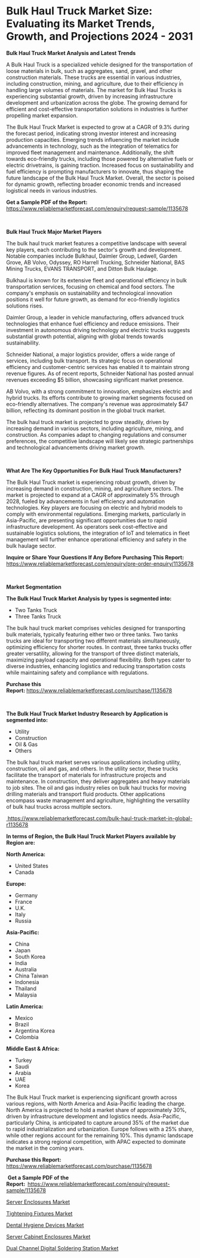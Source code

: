 <p><h1>Bulk Haul Truck Market Size: Evaluating its Market Trends, Growth, and Projections 2024 - 2031</h1></p><p><strong>Bulk Haul Truck Market Analysis and Latest Trends</strong></p>
<p><p>A Bulk Haul Truck is a specialized vehicle designed for the transportation of loose materials in bulk, such as aggregates, sand, gravel, and other construction materials. These trucks are essential in various industries, including construction, mining, and agriculture, due to their efficiency in handling large volumes of materials. The market for Bulk Haul Trucks is experiencing substantial growth, driven by increasing infrastructure development and urbanization across the globe. The growing demand for efficient and cost-effective transportation solutions in industries is further propelling market expansion.</p><p>The Bulk Haul Truck Market is expected to grow at a CAGR of 9.3% during the forecast period, indicating strong investor interest and increasing production capacities. Emerging trends influencing the market include advancements in technology, such as the integration of telematics for improved fleet management and maintenance. Additionally, the shift towards eco-friendly trucks, including those powered by alternative fuels or electric drivetrains, is gaining traction. Increased focus on sustainability and fuel efficiency is prompting manufacturers to innovate, thus shaping the future landscape of the Bulk Haul Truck Market. Overall, the sector is poised for dynamic growth, reflecting broader economic trends and increased logistical needs in various industries.</p></p>
<p><strong>Get a Sample PDF of the Report:&nbsp;</strong> <a href="https://www.reliablemarketforecast.com/enquiry/request-sample/1135678?utm_campaign=1144&utm_medium=2&utm_source=Github&utm_content=ia&utm_term=13102024&utm_id=bulk-haul-truck">https://www.reliablemarketforecast.com/enquiry/request-sample/1135678</a></p>
<p>&nbsp;</p>
<p><strong>Bulk Haul Truck Major Market Players</strong></p>
<p><p>The bulk haul truck market features a competitive landscape with several key players, each contributing to the sector's growth and development. Notable companies include Bulkhaul, Daimler Group, Ledwell, Garden Grove, AB Volvo, Odyssey, RO Harrell Trucking, Schneider National, BAS Mining Trucks, EVANS TRANSPORT, and Ditton Bulk Haulage.</p><p>Bulkhaul is known for its extensive fleet and operational efficiency in bulk transportation services, focusing on chemical and food sectors. The company's emphasis on sustainability and technological innovation positions it well for future growth, as demand for eco-friendly logistics solutions rises.</p><p>Daimler Group, a leader in vehicle manufacturing, offers advanced truck technologies that enhance fuel efficiency and reduce emissions. Their investment in autonomous driving technology and electric trucks suggests substantial growth potential, aligning with global trends towards sustainability.</p><p>Schneider National, a major logistics provider, offers a wide range of services, including bulk transport. Its strategic focus on operational efficiency and customer-centric services has enabled it to maintain strong revenue figures. As of recent reports, Schneider National has posted annual revenues exceeding $5 billion, showcasing significant market presence.</p><p>AB Volvo, with a strong commitment to innovation, emphasizes electric and hybrid trucks. Its efforts contribute to growing market segments focused on eco-friendly alternatives. The company's revenue was approximately $47 billion, reflecting its dominant position in the global truck market.</p><p>The bulk haul truck market is projected to grow steadily, driven by increasing demand in various sectors, including agriculture, mining, and construction. As companies adapt to changing regulations and consumer preferences, the competitive landscape will likely see strategic partnerships and technological advancements driving market growth.</p></p>
<p>&nbsp;</p>
<p><strong>What Are The Key Opportunities For Bulk Haul Truck Manufacturers?</strong></p>
<p><p>The Bulk Haul Truck market is experiencing robust growth, driven by increasing demand in construction, mining, and agriculture sectors. The market is projected to expand at a CAGR of approximately 5% through 2028, fueled by advancements in fuel efficiency and automation technologies. Key players are focusing on electric and hybrid models to comply with environmental regulations. Emerging markets, particularly in Asia-Pacific, are presenting significant opportunities due to rapid infrastructure development. As operators seek cost-effective and sustainable logistics solutions, the integration of IoT and telematics in fleet management will further enhance operational efficiency and safety in the bulk haulage sector.</p></p>
<p><strong>Inquire or Share Your Questions If Any Before Purchasing This Report:</strong> <a href="https://www.reliablemarketforecast.com/enquiry/pre-order-enquiry/1135678?utm_campaign=1144&utm_medium=2&utm_source=Github&utm_content=ia&utm_term=13102024&utm_id=bulk-haul-truck">https://www.reliablemarketforecast.com/enquiry/pre-order-enquiry/1135678</a></p>
<p>&nbsp;</p>
<p><strong>Market Segmentation</strong></p>
<p><strong>The Bulk Haul Truck Market Analysis by types is segmented into:</strong></p>
<p><ul><li>Two Tanks Truck</li><li>Three Tanks Truck</li></ul></p>
<p><p>The bulk haul truck market comprises vehicles designed for transporting bulk materials, typically featuring either two or three tanks. Two tanks trucks are ideal for transporting two different materials simultaneously, optimizing efficiency for shorter routes. In contrast, three tanks trucks offer greater versatility, allowing for the transport of three distinct materials, maximizing payload capacity and operational flexibility. Both types cater to diverse industries, enhancing logistics and reducing transportation costs while maintaining safety and compliance with regulations.</p></p>
<p><strong>Purchase this Report:&nbsp;</strong><a href="https://www.reliablemarketforecast.com/purchase/1135678?utm_campaign=1144&utm_medium=2&utm_source=Github&utm_content=ia&utm_term=13102024&utm_id=bulk-haul-truck">https://www.reliablemarketforecast.com/purchase/1135678</a></p>
<p>&nbsp;</p>
<p><strong>The Bulk Haul Truck Market Industry Research by Application is segmented into:</strong></p>
<p><ul><li>Utility</li><li>Construction</li><li>Oil & Gas</li><li>Others</li></ul></p>
<p><p>The bulk haul truck market serves various applications including utility, construction, oil and gas, and others. In the utility sector, these trucks facilitate the transport of materials for infrastructure projects and maintenance. In construction, they deliver aggregates and heavy materials to job sites. The oil and gas industry relies on bulk haul trucks for moving drilling materials and transport fluid products. Other applications encompass waste management and agriculture, highlighting the versatility of bulk haul trucks across multiple sectors.</p></p>
<p><a href="https://www.reliablemarketforecast.com/bulk-haul-truck-market-in-global-r1135678?utm_campaign=1144&utm_medium=2&utm_source=Github&utm_content=ia&utm_term=13102024&utm_id=bulk-haul-truck">&nbsp;https://www.reliablemarketforecast.com/bulk-haul-truck-market-in-global-r1135678</a></p>
<p><strong>In terms of Region, the Bulk Haul Truck Market Players available by Region are:</strong></p>
<p>
    <p> <strong> North America: </strong>
        <ul>
            <li>United States</li>
            <li>Canada</li>
        </ul>
        </p> 
    <p> <strong> Europe: </strong>
        <ul>
            <li>Germany</li>
            <li>France</li>
            <li>U.K.</li>
            <li>Italy</li>
            <li>Russia</li>
        </ul>
        </p> 
    <p> <strong> Asia-Pacific: </strong>
        <ul>
            <li>China</li>
            <li>Japan</li>
            <li>South Korea</li>
            <li>India</li>
            <li>Australia</li>
            <li>China Taiwan</li>
            <li>Indonesia</li>
            <li>Thailand</li>
            <li>Malaysia</li>
        </ul>
        </p> 
    <p> <strong> Latin America: </strong>
        <ul>
            <li>Mexico</li>
            <li>Brazil</li>
            <li>Argentina Korea</li>
            <li>Colombia</li>
        </ul>
        </p> 
    <p> <strong> Middle East & Africa: </strong>
        <ul>
            <li>Turkey</li>
            <li>Saudi</li>
            <li>Arabia</li>
            <li>UAE</li>
            <li>Korea</li>
        </ul>
    </p>
    </p>
<p><p>The Bulk Haul Truck market is experiencing significant growth across various regions, with North America and Asia-Pacific leading the charge. North America is projected to hold a market share of approximately 30%, driven by infrastructure development and logistics needs. Asia-Pacific, particularly China, is anticipated to capture around 35% of the market due to rapid industrialization and urbanization. Europe follows with a 25% share, while other regions account for the remaining 10%. This dynamic landscape indicates a strong regional competition, with APAC expected to dominate the market in the coming years.</p></p>
<p><strong>Purchase this Report: </strong><a href="https://www.reliablemarketforecast.com/purchase/1135678?utm_campaign=1144&utm_medium=2&utm_source=Github&utm_content=ia&utm_term=13102024&utm_id=bulk-haul-truck">https://www.reliablemarketforecast.com/purchase/1135678</a></p>
<p>&nbsp;<strong>Get a Sample PDF of the Report:&nbsp;&nbsp;</strong><a href="https://www.reliablemarketforecast.com/enquiry/request-sample/1135678?utm_campaign=1144&utm_medium=2&utm_source=Github&utm_content=ia&utm_term=13102024&utm_id=bulk-haul-truck">https://www.reliablemarketforecast.com/enquiry/request-sample/1135678</a></p>
<p><strong></strong></p>
<p><p><a href="https://issuu.com/reportprime-2/docs/server-enclosures-market-size-2030._93daea703fef58?utm_campaign=1144&utm_medium=2&utm_source=Github&utm_content=ia&utm_term=13102024&utm_id=bulk-haul-truck">Server Enclosures Market</a></p><p><a href="https://www.linkedin.com/pulse/tightening-fixtures-market-research-report-2024-2031-reseachly-mgpwe?utm_campaign=1144&utm_medium=2&utm_source=Github&utm_content=ia&utm_term=13102024&utm_id=bulk-haul-truck">Tightening Fixtures Market</a></p><p><a href="https://www.linkedin.com/pulse/unlocking-growth-potential-strategic-analysis-dental-hygiene-cce4e?utm_campaign=1144&utm_medium=2&utm_source=Github&utm_content=ia&utm_term=13102024&utm_id=bulk-haul-truck">Dental Hygiene Devices Market</a></p><p><a href="https://issuu.com/reportprime-2/docs/server-cabinet-enclosures-market-si_3935bff2d4cd3f?utm_campaign=1144&utm_medium=2&utm_source=Github&utm_content=ia&utm_term=13102024&utm_id=bulk-haul-truck">Server Cabinet Enclosures Market</a></p><p><a href="https://www.linkedin.com/pulse/dual-channel-digital-soldering-station-industry-sector-vdume?utm_campaign=1144&utm_medium=2&utm_source=Github&utm_content=ia&utm_term=13102024&utm_id=bulk-haul-truck">Dual Channel Digital Soldering Station Market</a></p></p>